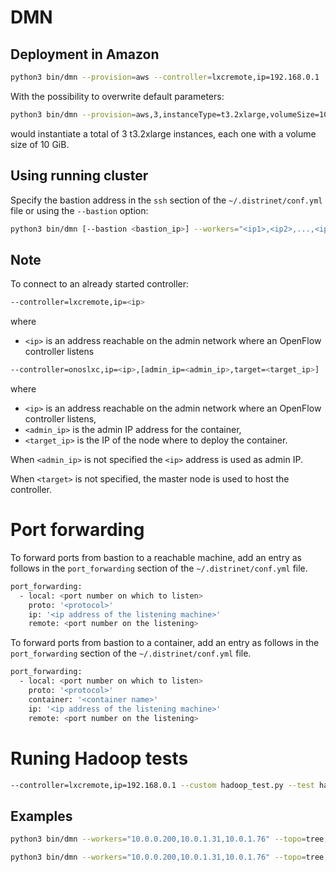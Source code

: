 # DMN

## Deployment in Amazon

```bash
python3 bin/dmn --provision=aws --controller=lxcremote,ip=192.168.0.1
```

With the possibility to overwrite default parameters:

```bash
python3 bin/dmn --provision=aws,3,instanceType=t3.2xlarge,volumeSize=10 --controller=lxcremote,ip=192.168.0.1
```

would instantiate a total of 3 t3.2xlarge instances, each one with a volume
size of 10 GiB.

## Using running cluster

Specify the bastion address in the `ssh` section of the `~/.distrinet/conf.yml`
file or using the `--bastion` option:

```bash
python3 bin/dmn [--bastion <bastion_ip>] --workers="<ip1>,<ip2>,...,<ipn>" --custom=default_image.py
```

## Note

To connect to an already started controller:

```bash
--controller=lxcremote,ip=<ip>
```

where

* `<ip>` is an address reachable on the admin network where an OpenFlow controller listens

```bash
--controller=onoslxc,ip=<ip>,[admin_ip=<admin_ip>,target=<target_ip>]
```

where

* `<ip>` is an address reachable on the admin network where an OpenFlow
  controller listens,
* `<admin_ip>` is the admin IP address for the container,
* `<target_ip>` is the IP of the node where to deploy the container.

When `<admin_ip>` is not specified the `<ip>` address is used as admin IP.

When `<target>` is not specified, the master node is used to host the
controller.

# Port forwarding

To forward ports from bastion to a reachable machine, add an entry as follows
in the `port_forwarding` section of the `~/.distrinet/conf.yml` file.

```bash
port_forwarding:
  - local: <port number on which to listen>
    proto: '<protocol>'
    ip: '<ip address of the listening machine>'
    remote: <port number on the listening>
```

To forward ports from bastion to a container, add an entry as follows in the
`port_forwarding` section of the `~/.distrinet/conf.yml` file.

```bash
port_forwarding:
  - local: <port number on which to listen>
    proto: '<protocol>'
    container: '<container name>'
    ip: '<ip address of the listening machine>'
    remote: <port number on the listening>
```

# Runing Hadoop tests

```bash
--controller=lxcremote,ip=192.168.0.1 --custom hadoop_test.py --test hadoop
```

## Examples

```bash
python3 bin/dmn --workers="10.0.0.200,10.0.1.31,10.0.1.76" --topo=tree,2 --controller=lxcremote,ip=192.168.0.1 --custom=default_image.py
```

```bash
python3 bin/dmn --workers="10.0.0.200,10.0.1.31,10.0.1.76" --topo=tree,2 --controller=onoslxc,ip=192.168.0.250,admin_ip=192.168.0.250,target=10.0.0.200 --custom=default_image.py
```
